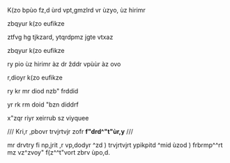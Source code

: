 K(zo bpùo fz,d ùrd vpt,gmzlrd vr ùzyo, ùz hirimr


zbqyur k(zo eufikze 

ztfvg hg tjkzard, ytqrdpmz jgte vtxaz


zbqyur k(zo eufikze 

ry pio ùz hirimr àz dr ẑddr vpùùr àz ovo

r,dioyr k(zo eufikze 

ry kr mr diod nzb" frddid


yr rk rm doid "bzn diddrf


x"zqr riyr xeirrub sz viyquee







/// Kri,r ,pbovr trvjrtvjr zofr **f"drd^"t"ùr,y** ///

mr drvtry fi np,jrit ,r vp,dodyr ^zd ) trvjrtvjrt ypikpitd ^mid ùzod ) frbrmp^^rt mz vz^zvoy" f(z^^t"vort zbrv ùpo,d.

